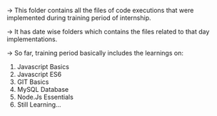 -> This folder contains all the files of code executions that were implemented during training period of internship.

-> It has date wise folders which contains the files related to that day implementations.

-> So far, training period basically includes the learnings on:
1. Javascript Basics
2. Javascript ES6
3. GIT Basics
4. MySQL Database
5. Node.Js Essentials
6. Still Learning...